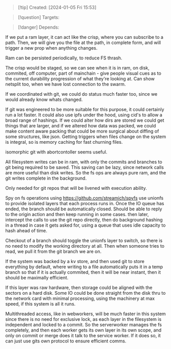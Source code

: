 
>[!tip] Created: [2024-01-05 Fri 15:53]

>[!question] Targets: 

>[!danger] Depends: 

If we put a ram layer, it can act like the crisp, where you can subscribe to a path.
Then, we will give you the file at the path, in complete form, and will trigger a new prop when anything changes.

Ram can be persisted periodically, to reduce FS thrash.

The crisp would be staged, so we can see when it is in ram, on disk, commited, off computer, part of mainchain - give people visual cues as to the current durability progression of what they're looking at.  Can show netsplit too, when we have lost connection to the swarm.

If we coordinated with git, we could do status much faster too, since we would already know whats changed.

If git was engineered to be more suitable for this purpose, it could certainly run a lot faster.  It could also use ipfs under the hood, using cid's to allow a broad range of hashings.  If we could alter how dirs are stored we could get things that are larger, and if we altered how data was packed, we could make content aware packing that could be more surgical about diffing of some structures, like json.  Getting triggers when files change on the system is integral, so is memory caching for fast churning files.

isomorphic git with abortcontoller seems useful.

All filesystem writes can be in ram, with only the commits and branches to git being required to be saved.  This saving can be lazy, since network calls are more useful than disk writes.  So the fs ops are always pure ram, and the git writes complete in the background.

Only needed for git repos that will be livened with execution ability.

Spy on fs operations using https://github.com/streamich/spyfs
use unionfs to provide isolated layers that each process runs in.  Once the IO queue has ended, the branch should be automatically closed.  Should be able to reply to the origin action and then keep running in some cases.
then later, intercept the calls to use the git repo directly, then do background hashing in a thread in case it gets asked for, using a queue that uses idle capacity to hash ahead of time.

Checkout of a branch should toggle the unionfs layer to switch, so there is no need to modify the working directory at all.  Then when someone tries to read, we pull it from the git branch we are on.

If the system was backed by a kv store, and then used git to store everything by default, where writing to a file automatically puts it in a temp branch so that if it is actually commited, then it will be near instant, then it should be maximally efficient.

If this layer was raw hardware, then storage could be aligned with the sectors on a hard disk.  Some IO could be done straight from the disk thru to the network card with minimal processing, using the machinery at max speed, if this system is all it runs.

Multithreaded access, like in webworkers, will be much faster in this system since there is no need for exclusive lock, as each layer in the filesystem is independent and locked to a commit.
So the serverworker manages the fs completely, and then each worker gets its own layer in its own scope, and only on commit or merge does it talk to the service worker.  If it does so, it can just use gits own protocol to ensure efficient comms.